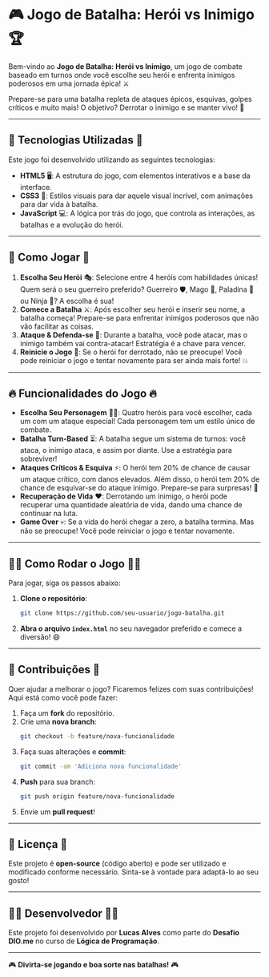 
# 🎮 **Jogo de Batalha: Herói vs Inimigo** 🏆

Bem-vindo ao **Jogo de Batalha: Herói vs Inimigo**, um jogo de combate baseado em turnos onde você escolhe seu herói e enfrenta inimigos poderosos em uma jornada épica! ⚔️

Prepare-se para uma batalha repleta de ataques épicos, esquivas, golpes críticos e muito mais! O objetivo? Derrotar o inimigo e se manter vivo! 💪

---

## 🌟 **Tecnologias Utilizadas** 🌟

Este jogo foi desenvolvido utilizando as seguintes tecnologias:

- **HTML5** 🖥️: A estrutura do jogo, com elementos interativos e a base da interface.
- **CSS3** 🎨: Estilos visuais para dar aquele visual incrível, com animações para dar vida à batalha.
- **JavaScript** 💻: A lógica por trás do jogo, que controla as interações, as batalhas e a evolução do herói.

---

## 🚀 **Como Jogar** 🚀

1. **Escolha Seu Herói** 🎭: Selecione entre 4 heróis com habilidades únicas! Quem será o seu guerreiro preferido? Guerreiro 🛡️, Mago 🔮, Paladina 🏰 ou Ninja 🥷? A escolha é sua!
2. **Comece a Batalha** ⚔️: Após escolher seu herói e inserir seu nome, a batalha começa! Prepare-se para enfrentar inimigos poderosos que não vão facilitar as coisas.
3. **Ataque & Defenda-se** 🥊: Durante a batalha, você pode atacar, mas o inimigo também vai contra-atacar! Estratégia é a chave para vencer.
4. **Reinicie o Jogo** 🔄: Se o herói for derrotado, não se preocupe! Você pode reiniciar o jogo e tentar novamente para ser ainda mais forte! 💥

---

## 🔥 **Funcionalidades do Jogo** 🔥

- **Escolha Seu Personagem** 🦸‍♂️: Quatro heróis para você escolher, cada um com um ataque especial! Cada personagem tem um estilo único de combate.
- **Batalha Turn-Based** ⏳: A batalha segue um sistema de turnos: você ataca, o inimigo ataca, e assim por diante. Use a estratégia para sobreviver!
- **Ataques Críticos & Esquiva** ⚡: O herói tem 20% de chance de causar um ataque crítico, com danos elevados. Além disso, o herói tem 20% de chance de esquivar-se do ataque inimigo. Prepare-se para surpresas! 🎯
- **Recuperação de Vida** ❤️: Derrotando um inimigo, o herói pode recuperar uma quantidade aleatória de vida, dando uma chance de continuar na luta.
- **Game Over** 💀: Se a vida do herói chegar a zero, a batalha termina. Mas não se preocupe! Você pode reiniciar o jogo e tentar novamente.

---

## 🏃‍♂️ **Como Rodar o Jogo** 🏃‍♀️

Para jogar, siga os passos abaixo:

1. **Clone o repositório**:
   ```bash
   git clone https://github.com/seu-usuario/jogo-batalha.git
   ```

2. **Abra o arquivo `index.html`** no seu navegador preferido e comece a diversão! 😄

---

## 💬 **Contribuições** 💬

Quer ajudar a melhorar o jogo? Ficaremos felizes com suas contribuições! Aqui está como você pode fazer:

1. Faça um **fork** do repositório.
2. Crie uma **nova branch**:
   ```bash
   git checkout -b feature/nova-funcionalidade
   ```
3. Faça suas alterações e **commit**:
   ```bash
   git commit -am 'Adiciona nova funcionalidade'
   ```
4. **Push** para sua branch:
   ```bash
   git push origin feature/nova-funcionalidade
   ```
5. Envie um **pull request**!

---

## 🏅 **Licença** 🏅

Este projeto é **open-source** (código aberto) e pode ser utilizado e modificado conforme necessário. Sinta-se à vontade para adaptá-lo ao seu gosto!

---

## 👨‍💻 **Desenvolvedor** 👨‍💻

Este projeto foi desenvolvido por **Lucas Alves** como parte do **Desafio DIO.me** no curso de **Lógica de Programação**. 

---

🎮 **Divirta-se jogando e boa sorte nas batalhas!** 🎮
